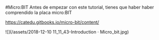 #Micro:BIT
Antes de empezar con este tutorial, tienes que haber haber comprendido la placa micro:BIT

https://catedu.gitbooks.io/micro-bit/content/

![](/assets/2018-12-10 11_11_43-Introduction · Micro_bit.jpg)
